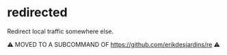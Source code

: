 # redirected
Redirect local traffic somewhere else.

⚠️ MOVED TO A SUBCOMMAND OF https://github.com/erikdesjardins/re ⚠️
